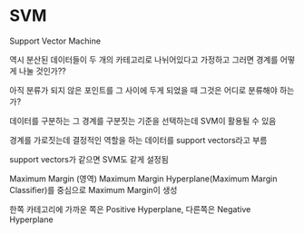 # SVM
Support Vector Machine

역시 분산된 데이터들이 두 개의 카테고리로 나뉘어있다고 가정하고
그러면 경계를 어떻게 나눌 것인가??

아직 분류가 되지 않은 포인트를 그 사이에 두게 되었을 때 그것은 어디로 분류해야 하는가?

데이터를 구분하는 그 경계를 구분짓는 기준을 선택하는데 SVM이 활용될 수 있음

경계를 가로짓는데 결정적인 역할을 하는 데이터를
support vectors라고 부름

support vectors가 같으면 SVM도 같게 설정됨

Maximum Margin (영역)
Maximum Margin Hyperplane(Maximum Margin Classifier)를 중심으로 Maximum Margin이 생성

한쪽 카테고리에 가까운 쪽은 Positive Hyperplane, 다른쪽은 Negative Hyperplane
